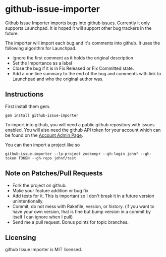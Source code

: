 # github-issue-importer

Github Issue Importer imports bugs into github issues. Currently it only
supports Launchpad. It is hoped it will support other bug trackers in the
future.

The importer will import each bug and it's comments into github. It uses the
following algorithm for Launchpad.

* Ignore the first comment as it holds the original description
* Set the Importance as a label
* Close the bug if it is in Fix Released or Fix Committed state.
* Add a one line summary to the end of the bug and comments with link to
  Launchpad and who the original author was.

Instructions
------------

First install them gem.

    gem install github-issue-importer

To import into github, you will need a public github repository with issues
enabled. You will also need the github API token for your account which can be
found on the [Account Admin Page](https://github.com/account/admin).

You can then import a project like so

    github-issue-importer --lp-project zookeepr --gh-login johnf --gh-token TOKEN --gh-repo johnf/test

## Note on Patches/Pull Requests

* Fork the project on github.
* Make your feature addition or bug fix.
* Add tests for it. This is important so I don't break it in a
  future version unintentionally.
* Commit, do not mess with Rakefile, version, or history.
  (if you want to have your own version, that is fine but bump version in a
  commit by itself I can ignore when I pull)
* Send me a pull request. Bonus points for topic branches.

## Licensing

github Issue Importer is MIT licensed.

